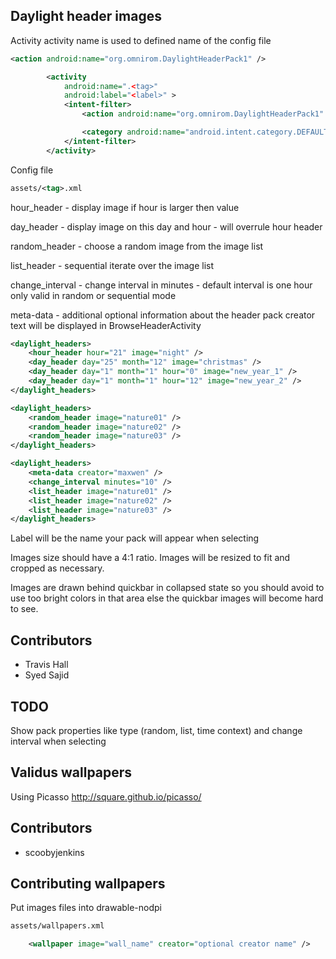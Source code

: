 Daylight header images
-----
Activity
activity name is used to defined name of the config file
```xml
<action android:name="org.omnirom.DaylightHeaderPack1" />
```
```xml
		<activity
			android:name=".<tag>"
			android:label="<label>" >
			<intent-filter>
				<action android:name="org.omnirom.DaylightHeaderPack1" />

				<category android:name="android.intent.category.DEFAULT" />
			</intent-filter>
		</activity>
```
Config file
```xml
assets/<tag>.xml
```

hour_header - display image if hour is larger then value

day_header - display image on this day and hour - will overrule hour header

random_header - choose a random image from the image list

list_header - sequential iterate over the image list

change_interval - change interval in minutes - default interval is one hour
only valid in random or sequential mode

meta-data - additional optional information about the header pack
creator text will be displayed in BrowseHeaderActivity 

```xml
<daylight_headers>
    <hour_header hour="21" image="night" />
    <day_header day="25" month="12" image="christmas" />
    <day_header day="1" month="1" hour="0" image="new_year_1" />
    <day_header day="1" month="1" hour="12" image="new_year_2" />
</daylight_headers>

<daylight_headers>
    <random_header image="nature01" />
    <random_header image="nature02" />
    <random_header image="nature03" />
</daylight_headers>

<daylight_headers>
    <meta-data creator="maxwen" />
    <change_interval minutes="10" />
    <list_header image="nature01" />
    <list_header image="nature02" />
    <list_header image="nature03" />
</daylight_headers>

```
Label will be the name your pack will appear when selecting

Images size should have a 4:1 ratio. Images will be resized
to fit and cropped as necessary.

Images are drawn behind quickbar in collapsed state so you 
should avoid to use too bright colors in that area else
the quickbar images will become hard to see.

## Contributors ##
+ Travis Hall
+ Syed Sajid

TODO
-----
Show pack properties like type (random, list, time context) and change interval
when selecting

Validus wallpapers
-----
Using Picasso
http://square.github.io/picasso/

## Contributors ##
+ scoobyjenkins

## Contributing wallpapers ##
Put images files into drawable-nodpi
```xml
assets/wallpapers.xml
```
```xml
    <wallpaper image="wall_name" creator="optional creator name" />
```
